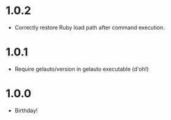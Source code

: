 # 1.0.2
* Correctly restore Ruby load path after command execution.

# 1.0.1
* Require gelauto/version in gelauto executable (d'oh!)

# 1.0.0
* Birthday!
